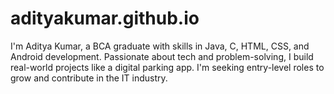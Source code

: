 # adityakumar.github.io
I'm Aditya Kumar, a BCA graduate with skills in Java, C, HTML, CSS, and Android development. Passionate about tech and problem-solving, I build real-world projects like a digital parking app. I'm seeking entry-level roles to grow and contribute in the IT industry.
